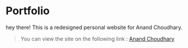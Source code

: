 # Portfolio

hey there! This is a redesigned personal website for Anand Choudhary.


> You can view the site on the following link : [Anand Choudhary](https://anand-choudhary.netlify.app)
